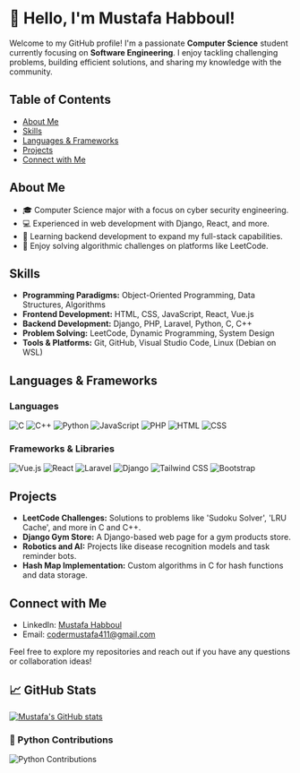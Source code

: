 # 👋 Hello, I'm Mustafa Habboul!

Welcome to my GitHub profile! I'm a passionate **Computer Science** student currently focusing on **Software Engineering**. I enjoy tackling challenging problems, building efficient solutions, and sharing my knowledge with the community.

## Table of Contents
- [About Me](#about-me)
- [Skills](#skills)
- [Languages & Frameworks](#languages--frameworks)
- [Projects](#projects)
- [Connect with Me](#connect-with-me)

## About Me
- 🎓 Computer Science major with a focus on cyber security engineering.
- 💻 Experienced in web development with Django, React, and more.
- 🎯 Learning backend development to expand my full-stack capabilities.
- 🧩 Enjoy solving algorithmic challenges on platforms like LeetCode.

## Skills
- **Programming Paradigms:** Object-Oriented Programming, Data Structures, Algorithms
- **Frontend Development:** HTML, CSS, JavaScript, React, Vue.js
- **Backend Development:** Django, PHP, Laravel, Python, C, C++
- **Problem Solving:** LeetCode, Dynamic Programming, System Design
- **Tools & Platforms:** Git, GitHub, Visual Studio Code, Linux (Debian on WSL)

## Languages & Frameworks

### Languages
![C](https://img.shields.io/badge/C-%2300599C.svg?style=for-the-badge&logo=c&logoColor=white)
![C++](https://img.shields.io/badge/C++-%2300599C.svg?style=for-the-badge&logo=c%2B%2B&logoColor=white)
![Python](https://img.shields.io/badge/Python-%233776AB.svg?style=for-the-badge&logo=python&logoColor=white)
![JavaScript](https://img.shields.io/badge/JavaScript-%23F7DF1E.svg?style=for-the-badge&logo=javascript&logoColor=black)
![PHP](https://img.shields.io/badge/PHP-%23777BB4.svg?style=for-the-badge&logo=php&logoColor=white)
![HTML](https://img.shields.io/badge/HTML-%23E34F26.svg?style=for-the-badge&logo=html5&logoColor=white)
![CSS](https://img.shields.io/badge/CSS-%231572B6.svg?style=for-the-badge&logo=css3&logoColor=white)

### Frameworks & Libraries
![Vue.js](https://img.shields.io/badge/Vue.js-%234FC08D.svg?style=for-the-badge&logo=vue.js&logoColor=white)
![React](https://img.shields.io/badge/React-%2361DAFB.svg?style=for-the-badge&logo=react&logoColor=black)
![Laravel](https://img.shields.io/badge/Laravel-%23FF2D20.svg?style=for-the-badge&logo=laravel&logoColor=white)
![Django](https://img.shields.io/badge/Django-%23092E20.svg?style=for-the-badge&logo=django&logoColor=white)
![Tailwind CSS](https://img.shields.io/badge/TailwindCSS-%2338B2AC.svg?style=for-the-badge&logo=tailwind-css&logoColor=white)
![Bootstrap](https://img.shields.io/badge/Bootstrap-%238511FA.svg?style=for-the-badge&logo=bootstrap&logoColor=white)

## Projects
- **LeetCode Challenges:** Solutions to problems like 'Sudoku Solver', 'LRU Cache', and more in C and C++.
- **Django Gym Store:** A Django-based web page for a gym products store.
- **Robotics and AI:** Projects like disease recognition models and task reminder bots.
- **Hash Map Implementation:** Custom algorithms in C for hash functions and data storage.

## Connect with Me
- LinkedIn: [Mustafa Habboul](https://www.linkedin.com/in/must-codeq-423394268/)
- Email: codermustafa411@gmail.com

Feel free to explore my repositories and reach out if you have any questions or collaboration ideas!

## 📈 GitHub Stats

[![Mustafa's GitHub stats](https://github-readme-stats.vercel.app/api?username=MustcodeQ&show_icons=true&theme=dark)](https://github.com/anuraghazra/github-readme-stats)

### 🐍 Python Contributions

![Python Contributions](https://github-readme-streak-stats.herokuapp.com/?user=MustcodeQ&theme=dark)

